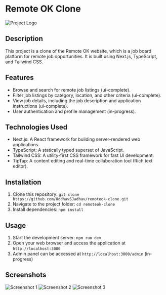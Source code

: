 # Remote OK Clone

![Project Logo](https://res.cloudinary.com/uddhavsjcloud/image/upload/w_75/v1698391112/RemoteOkClone/Readme/hfextzlqpnmih4rbaheb.png)

## Description

This project is a clone of the Remote OK website, which is a job board platform for remote job opportunities. It is built using Next.js, TypeScript, and Tailwind CSS.

## Features

- Browse and search for remote job listings (ui-complete).
- Filter job listings by category, location, and other criteria (ui-complete).
- View job details, including the job description and application instructions (ui-complete).
- User authentication and profile management (in-progress).

## Technologies Used

- Next.js: A React framework for building server-rendered web applications.
- TypeScript: A statically typed superset of JavaScript.
- Tailwind CSS: A utility-first CSS framework for fast UI development.
- TipTap: A content editing and real-time collaboration tool (Rich text editor).

## Installation

1. Clone this repository: `git clone https://github.com/UddhavSJadhav/remoteok-clone.git`
2. Navigate to the project folder: `cd remoteok-clone`
3. Install dependencies: `npm install`

## Usage

1. Start the development server: `npm run dev`
2. Open your web browser and access the application at `http://localhost:3000`
3. Admin panel can be accessed at `http://localhost:3000/admin` (in-progress)

## Screenshots

![Screenshot 1](https://res.cloudinary.com/uddhavsjcloud/image/upload/v1698390601/RemoteOkClone/Readme/homepage.png)
![Screenshot 2](https://res.cloudinary.com/uddhavsjcloud/image/upload/v1698390601/RemoteOkClone/Readme/login.png)
![Screenshot 3](https://res.cloudinary.com/uddhavsjcloud/image/upload/v1698390601/RemoteOkClone/Readme/hire-remotely.png)
